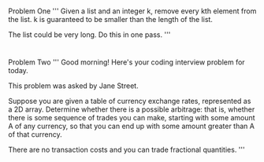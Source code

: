 #
Problem One
  '''
  Given a list and an integer k, remove every kth  element from the list.
  k is guaranteed to be smaller than the length of the list.

  The list could be very long.
  Do this in one pass.
  '''
#
#
#
Problem Two
  '''
  Good morning! Here's your coding interview problem for today.

This problem was asked by Jane Street.

Suppose you are given a table of currency exchange rates, represented as a 2D array. Determine whether there is a possible arbitrage: that is, whether there is some sequence of trades you can make, starting with some amount A of any currency, so that you can end up with some amount greater than A of that currency.

There are no transaction costs and you can trade fractional quantities.
  '''
